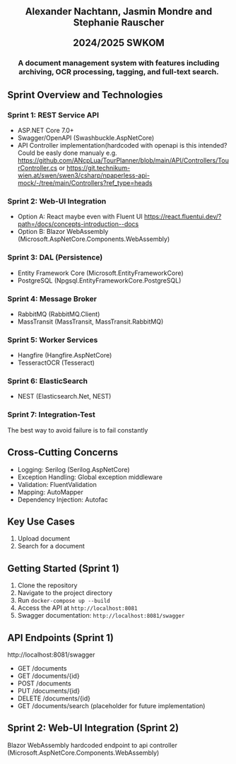 <h2 align="center">Alexander Nachtann, Jasmin Mondre and Stephanie Rauscher
<p>2024/2025 SWKOM</h2>
</p>
<h3 align="center">A document management system with features including archiving, OCR processing, tagging, and full-text search.
<p></p>

## Sprint Overview and Technologies
  
### Sprint 1: REST Service API
- ASP.NET Core 7.0+
- Swagger/OpenAPI (Swashbuckle.AspNetCore)
- API Controller implementation(hardcoded with openapi is this intended? Could be easly done manualy e.g. https://github.com/ANcpLua/TourPlanner/blob/main/API/Controllers/TourController.cs or https://git.technikum-wien.at/swen/swen3/csharp/npaperless-api-mock/-/tree/main/Controllers?ref_type=heads 

### Sprint 2: Web-UI Integration
- Option A: React maybe even with Fluent UI https://react.fluentui.dev/?path=/docs/concepts-introduction--docs
- Option B: Blazor WebAssembly (Microsoft.AspNetCore.Components.WebAssembly)

### Sprint 3: DAL (Persistence)
- Entity Framework Core (Microsoft.EntityFrameworkCore)
- PostgreSQL (Npgsql.EntityFrameworkCore.PostgreSQL)

### Sprint 4: Message Broker
- RabbitMQ (RabbitMQ.Client)
- MassTransit (MassTransit, MassTransit.RabbitMQ)

### Sprint 5: Worker Services
- Hangfire (Hangfire.AspNetCore)
- TesseractOCR (Tesseract)

### Sprint 6: ElasticSearch
- NEST (Elasticsearch.Net, NEST)

### Sprint 7: Integration-Test
The best way to avoid failure is to fail constantly

## Cross-Cutting Concerns 
- Logging: Serilog (Serilog.AspNetCore)
- Exception Handling: Global exception middleware
- Validation: FluentValidation 
- Mapping: AutoMapper 
- Dependency Injection: Autofac

## Key Use Cases
1. Upload document
2. Search for a document

## Getting Started (Sprint 1)
1. Clone the repository
2. Navigate to the project directory
3. Run `docker-compose up --build`
4. Access the API at `http://localhost:8081`
5. Swagger documentation: `http://localhost:8081/swagger`

## API Endpoints (Sprint 1)
http://localhost:8081/swagger
- GET /documents
- GET /documents/{id}
- POST /documents
- PUT /documents/{id}
- DELETE /documents/{id}
- GET /documents/search (placeholder for future implementation)

## Sprint 2: Web-UI Integration (Sprint 2) 
Blazor WebAssembly hardcoded endpoint to api controller (Microsoft.AspNetCore.Components.WebAssembly)
